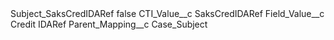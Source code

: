 <?xml version="1.0" encoding="UTF-8"?>
<CustomMetadata xmlns="http://soap.sforce.com/2006/04/metadata" xmlns:xsi="http://www.w3.org/2001/XMLSchema-instance" xmlns:xsd="http://www.w3.org/2001/XMLSchema">
    <label>Subject_SaksCredIDARef</label>
    <protected>false</protected>
    <values>
        <field>CTI_Value__c</field>
        <value xsi:type="xsd:string">SaksCredIDARef</value>
    </values>
    <values>
        <field>Field_Value__c</field>
        <value xsi:type="xsd:string">Credit IDARef</value>
    </values>
    <values>
        <field>Parent_Mapping__c</field>
        <value xsi:type="xsd:string">Case_Subject</value>
    </values>
</CustomMetadata>
